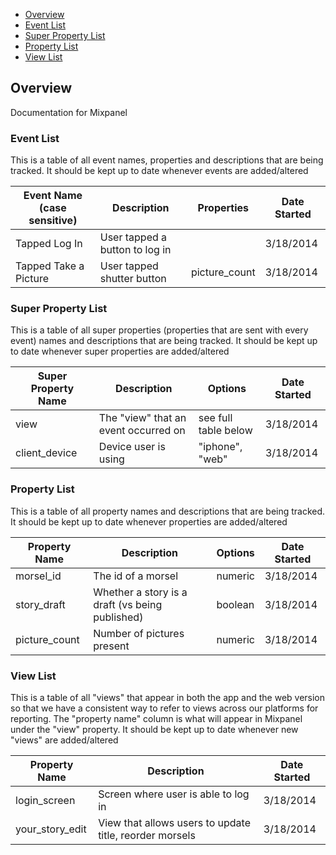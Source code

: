 - [Overview](#overview)
- [Event List](#event-list)
- [Super Property List](#super-property-list)
- [Property List](#property-list)
- [View List](#view-list)

## Overview
Documentation for Mixpanel

### Event List
This is a table of all event names, properties and descriptions that are being tracked. It should be kept up to date whenever events are added/altered

| Event Name (case sensitive) | Description                  | Properties      | Date Started |
| ------------------ | ---------------------------- | ------------ | ------------ |
| Tapped Log In      | User tapped a button to log in |   | 3/18/2014    |
| Tapped Take a Picture      | User tapped shutter button | picture_count | 3/18/2014    |

### Super Property List
This is a table of all super properties (properties that are sent with every event) names and descriptions that are being tracked. It should be kept up to date whenever super properties are added/altered

| Super Property Name | Description                  | Options      | Date Started |
| ------------------- | ---------------------------- | ------------ | ------------ |
| view                | The "view" that an event occurred on | see full table below | 3/18/2014    |
| client_device       | Device user is using | "iphone", "web" | 3/18/2014    |

### Property List
This is a table of all property names and descriptions that are being tracked. It should be kept up to date whenever properties are added/altered

| Property Name      | Description                  | Options      | Date Started |
| ------------------ | ---------------------------- | ------------ | ------------ |
| morsel_id          | The id of a morsel           | numeric      | 3/18/2014    |
| story_draft        | Whether a story is a draft (vs being published) | boolean | 3/18/2014    |
| picture_count      | Number of pictures present   | numeric      | 3/18/2014    |

### View List
This is a table of all "views" that appear in both the app and the web version so that we have a consistent way to refer to views across our platforms for reporting. The "property name" column is what will appear in Mixpanel under the "view" property. It should be kept up to date whenever new "views" are added/altered

| Property Name      | Description                  | Date Started |
| ------------------ | ---------------------------- | ------------ |
| login_screen       | Screen where user is able to log in         | 3/18/2014    |
| your_story_edit    | View that allows users to update title, reorder morsels | 3/18/2014    |
